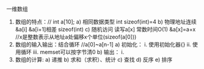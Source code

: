 一维数组
1.	数组的特点：// int a[10];
a)	相同数据类型 int sizeof(int)=4
b)	物理地址连续 &a[i] &a[i+1]相差 sizeof(int)
c)	随机访问 读写a[x]  常数时间O(1)
&a[x]=a+x //x是整数表示从地址a处偏移x个单位(sizeof(a[0]))
2.	数组的输入输出：结合循环 //a[0]~a[n-1]
a)	初始化：
i.	使用初始化器{}
ii.	使用循环
iii.	memset可以按字节清0
b)	输出：
i.	
3.	数组的计算:
a)	递推
b)	求和（求积）、统计
c)	查找
d)	反序
e)	排序
	

